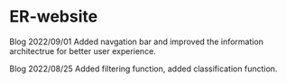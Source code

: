 # ER-website

Blog 2022/09/01
Added navgation bar and improved the information architectrue for better user experience.

Blog 2022/08/25
Added filtering function, added classification function.
